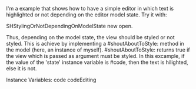 I'm a example that shows how to have a simple editor in which text is highlighted or not depending on the editor model state.  Try it with:SHStylingOrNotDependingOnModelState new open.Thus, depending on the model state, the view should be styled or not styled. This is achieve by implementing a #shoutAboutToStyle: method in the model (here, an instance of myself). #shoutAboutToStyle: returns true if the view which is passed as argument must be styled. In this excample, if the value of the 'state' instance variable is #code, then the text is hilighted, else it is not.Instance Variables:	code	<Text>	codeEditing    <Boolean>